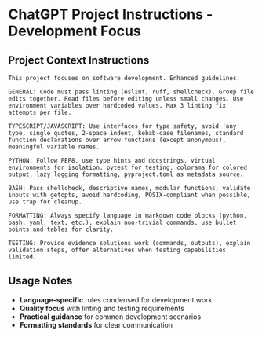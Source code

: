 # ChatGPT Project Instructions - Development Focus

## Project Context Instructions

```text
This project focuses on software development. Enhanced guidelines:

GENERAL: Code must pass linting (eslint, ruff, shellcheck). Group file edits together. Read files before editing unless small changes. Use environment variables over hardcoded values. Max 3 linting fix attempts per file.

TYPESCRIPT/JAVASCRIPT: Use interfaces for type safety, avoid 'any' type, single quotes, 2-space indent, kebab-case filenames, standard function declarations over arrow functions (except anonymous), meaningful variable names.

PYTHON: Follow PEP8, use type hints and docstrings, virtual environments for isolation, pytest for testing, colorama for colored output, lazy logging formatting, pyproject.toml as metadata source.

BASH: Pass shellcheck, descriptive names, modular functions, validate inputs with getopts, avoid hardcoding, POSIX-compliant when possible, use trap for cleanup.

FORMATTING: Always specify language in markdown code blocks (python, bash, yaml, text, etc.), explain non-trivial commands, use bullet points and tables for clarity.

TESTING: Provide evidence solutions work (commands, outputs), explain validation steps, offer alternatives when testing capabilities limited.
```

## Usage Notes

- **Language-specific** rules condensed for development work
- **Quality focus** with linting and testing requirements
- **Practical guidance** for common development scenarios
- **Formatting standards** for clear communication
